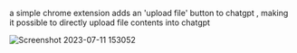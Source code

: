 a simple chrome extension adds an 'upload file' button to chatgpt , making it possible to directly upload file contents into chatgpt

![Screenshot 2023-07-11 153052](https://github.com/Harshmori/ChatBoost/assets/46750824/1c0a6ec9-8e7e-4b03-afe2-eea15d8a8e6b)
